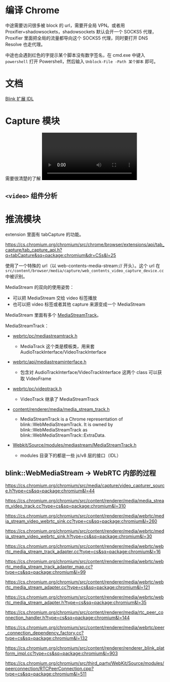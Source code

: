 # 编译 Chrome
中途需要访问很多被 block 的 url，需要开全局 VPN。或者用 Proxifier+shadowsockets，shadowsockets 默认会开一个 SOCKS5 代理，
Proxifier 里面把全局的流量都导向这个 SOCKS5 代理，同时要打开 DNS Resolve 也走代理。

中途也会遇到红色的字提示某个脚本没有数字签名，在 cmd.exe 中键入 `powershell` 打开 Powershell，然后输入 `Unblock-File -Path 某个脚本` 即可。

# 文档

[Blink 扩展 IDL](https://chromium.googlesource.com/chromium/src/+/50.0.2661.2/third_party/WebKit/Source/bindings/idl-extended-attributes.md#RaisesException_i_m_a)

# Capture 模块

需要很清楚的了解 <video> 的内部实现，然后按照它的数据流程来套用 OBS 的 capture 模块。

## `<video>` 组件分析

# 推流模块

extension 里面有 tabCapture 的功能。

https://cs.chromium.org/chromium/src/chrome/browser/extensions/api/tab_capture/tab_capture_api.h?q=tabCapture&sq=package:chromium&dr=CSs&l=25

使用了一个特殊的 url（以 web-contents-media-stream:// 开头）。这个 url 在
`src/content/browser/media/capture/web_contents_video_capture_device.cc`
中被识别。

MediaStream 的双向的使用姿势：
- 可以把 MediaStream 交给 video 标签播放
- 也可以把 video 标签或者其他 capture 来源变成一个 MediaStream

MediaStream 里面有多个 [MediaStreamTrack](https://developer.mozilla.org/en-US/docs/Web/API/MediaStreamTrack)。

MediaStreamTrack：

- [webrtc/pc/mediastreamtrack.h](https://cs.chromium.org/chromium/src/third_party/webrtc/pc/mediastreamtrack.h?type=cs&q=webrtc/pc/medi&sq=package:chromium&l=1)

  - MediaTrack<T> 这个类是模板类，用来套 AudioTrackInterface/VideoTrackInterface

- [webrtc/api/mediastreaminterface.h](https://cs.chromium.org/chromium/src/third_party/webrtc/api/mediastreaminterface.h?type=cs&q=VideoTrackInterface&sq=package:chromium&l=158)

  - 包含对 AudioTrackInterface/VideoTrackInterface 这两个 class 可以获取 VideoFrame
  
- [webrtc/pc/videotrack.h](https://cs.chromium.org/chromium/src/third_party/webrtc/pc/videotrack.h?type=cs&sq=package:chromium)

  - VideoTrack 继承了 MediaStreamTrack<VideoTrackInterface>

- [content/renderer/media/media_stream_track.h](https://cs.chromium.org/chromium/src/content/renderer/media/media_stream_track.h?q=+content/renderer/media/media_stream_track.h&sq=package:chromium&dr)

  - MediaStreamTrack is a Chrome representation of blink::WebMediaStreamTrack. It is owned by blink::WebMediaStreamTrack as blink::WebMediaStreamTrack::ExtraData.

- [Webkit/Source/modules/mediastream/MediaStreamTrack.h](https://cs.chromium.org/chromium/src/third_party/WebKit/Source/modules/mediastream/MediaStreamTrack.h?type=cs&q=Webkit/Source/modules/mediastream/MediaStreamTrack.h&sq=package:chromium&l=1)

  - modules 目录下的都是一些 js/v8 层的接口（IDL）

## blink::WebMediaStream -> WebRTC 内部的过程

https://cs.chromium.org/chromium/src/media/capture/video_capturer_source.h?type=cs&sq=package:chromium&l=44

https://cs.chromium.org/chromium/src/content/renderer/media/media_stream_video_track.cc?type=cs&sq=package:chromium&l=310

https://cs.chromium.org/chromium/src/content/renderer/media/webrtc/media_stream_video_webrtc_sink.cc?type=cs&sq=package:chromium&l=260

https://cs.chromium.org/chromium/src/content/renderer/media/webrtc/media_stream_video_webrtc_sink.h?type=cs&sq=package:chromium&l=30

https://cs.chromium.org/chromium/src/content/renderer/media/webrtc/webrtc_media_stream_track_adapter.cc?type=cs&sq=package:chromium&l=16

https://cs.chromium.org/chromium/src/content/renderer/media/webrtc/webrtc_media_stream_track_adapter_map.cc?type=cs&sq=package:chromium&l=99

https://cs.chromium.org/chromium/src/content/renderer/media/webrtc/webrtc_media_stream_adapter.cc?type=cs&sq=package:chromium&l=121

https://cs.chromium.org/chromium/src/content/renderer/media/webrtc/webrtc_media_stream_adapter.h?type=cs&sq=package:chromium&l=35

https://cs.chromium.org/chromium/src/content/renderer/media/rtc_peer_connection_handler.h?type=cs&sq=package:chromium&l=144

https://cs.chromium.org/chromium/src/content/renderer/media/webrtc/peer_connection_dependency_factory.cc?type=cs&sq=package:chromium&l=132

https://cs.chromium.org/chromium/src/content/renderer/renderer_blink_platform_impl.cc?type=cs&sq=package:chromium&l=903

https://cs.chromium.org/chromium/src/third_party/WebKit/Source/modules/peerconnection/RTCPeerConnection.cpp?type=cs&sq=package:chromium&l=511
